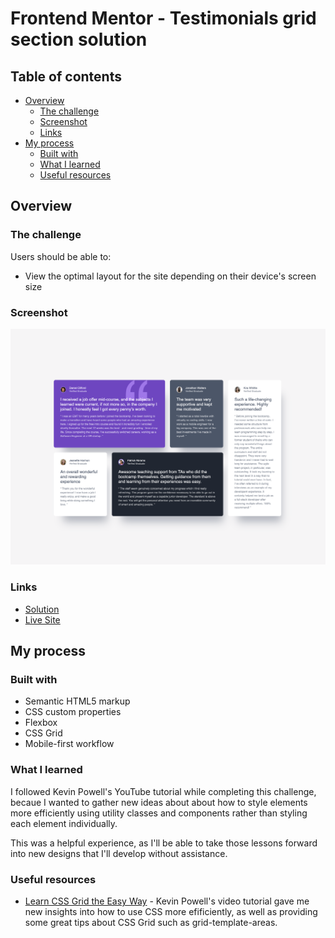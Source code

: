 # Frontend Mentor - Testimonials grid section solution

## Table of contents

- [Overview](#overview)
  - [The challenge](#the-challenge)
  - [Screenshot](#screenshot)
  - [Links](#links)
- [My process](#my-process)
  - [Built with](#built-with)
  - [What I learned](#what-i-learned)
  - [Useful resources](#useful-resources)

## Overview

### The challenge

Users should be able to:

- View the optimal layout for the site depending on their device's screen size

### Screenshot

![](./images/screenshot.png)

### Links

- [Solution](https://github.com/kelseyjhayes/Testimonial-Page)
- [Live Site](https://kelseyjhayes.github.io/Testimonial-Page/)

## My process

### Built with

- Semantic HTML5 markup
- CSS custom properties
- Flexbox
- CSS Grid
- Mobile-first workflow

### What I learned

I followed Kevin Powell's YouTube tutorial while completing this challenge, becaue I wanted to gather new ideas about about how to style elements more efficiently using utility classes and components rather than styling each element individually. 

This was a helpful experience, as I'll be able to take those lessons forward into new designs that I'll develop without assistance. 

### Useful resources

- [Learn CSS Grid the Easy Way](https://www.youtube.com/watch?v=rg7Fvvl3taU) - Kevin Powell's video tutorial gave me new insights into how to use CSS more efificiently, as well as providing some great tips about CSS Grid such as grid-template-areas. 

